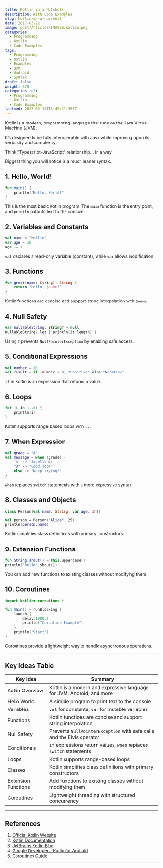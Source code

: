 ```yaml
---
title: Kotlin in a Nutshell
description: With Code Examples
slug: kotlin-in-a-nutshell
date: 2017-03-22
image: post/Articles/IMAGES/kotlin.png
categories:
  - Programming
  - Kotlin
  - Code Examples
tags:
  - Programming
  - Kotlin
  - Examples
  - JVM
  - Android
  - Syntax
draft: false
weight: 678
categories_ref:
  - Programming
  - Kotlin
  - Code Examples
lastmod: 2025-03-14T15:45:17.395Z
---
```

Kotlin is a modern, programming language that runs on the Java Virtual Machine (JVM).

It’s designed to be fully interoperable with Java while improving upon its verbosity and complexity.

Think "Typescript-JavaScript" relationship... In a way

Biggest thing you will notice is a much leaner syntax..

<!--
Whether you’re developing Android apps, backend services, or even multi-platform applications, Kotlin makes your code more expressive and safer.
-->

## 1. Hello, World!

```kotlin
fun main() {
    println("Hello, World!")
}
```

This is the most basic Kotlin program. The `main` function is the entry point, and `println` outputs text to the console.

## 2. Variables and Constants

```kotlin
val name = "Kotlin"
var age = 10
age += 1
```

`val` declares a read-only variable (constant), while `var` allows modification.

## 3. Functions

```kotlin
fun greet(name: String): String {
    return "Hello, $name!"
}
```

Kotlin functions are concise and support string interpolation with `$name`.

## 4. Null Safety

```kotlin
var nullableString: String? = null
nullableString?.let { println(it.length) }
```

Using `?` prevents `NullPointerException` by enabling safe access.

## 5. Conditional Expressions

```kotlin
val number = 10
val result = if (number > 0) "Positive" else "Negative"
```

`if` in Kotlin is an expression that returns a value.

## 6. Loops

```kotlin
for (i in 1..5) {
    println(i)
}
```

Kotlin supports range-based loops with `..`.

## 7. When Expression

```kotlin
val grade = "A"
val message = when (grade) {
    "A" -> "Excellent!"
    "B" -> "Good job!"
    else -> "Keep trying!"
}
```

`when` replaces `switch` statements with a more expressive syntax.

## 8. Classes and Objects

```kotlin
class Person(val name: String, var age: Int)

val person = Person("Alice", 25)
println(person.name)
```

Kotlin simplifies class definitions with primary constructors.

## 9. Extension Functions

```kotlin
fun String.shout() = this.uppercase()
println("hello".shout())
```

You can add new functions to existing classes without modifying them.

## 10. Coroutines

```kotlin
import kotlinx.coroutines.*

fun main() = runBlocking {
    launch {
        delay(1000L)
        println("Coroutine Example")
    }
    println("Start")
}
```

Coroutines provide a lightweight way to handle asynchronous operations.

***

## Key Ideas Table

| Key Idea            | Summary                                                                |
| ------------------- | ---------------------------------------------------------------------- |
| Kotlin Overview     | Kotlin is a modern and expressive language for JVM, Android, and more  |
| Hello World         | A simple program to print text to the console                          |
| Variables           | `val` for constants, `var` for mutable variables                       |
| Functions           | Kotlin functions are concise and support string interpolation          |
| Null Safety         | Prevents `NullPointerException` with safe calls and the Elvis operator |
| Conditionals        | `if` expressions return values, `when` replaces `switch` statements    |
| Loops               | Kotlin supports range-based loops                                      |
| Classes             | Kotlin simplifies class definitions with primary constructors          |
| Extension Functions | Add functions to existing classes without modifying them               |
| Coroutines          | Lightweight threading with structured concurrency                      |

***

## References

1. [Official Kotlin Website](https://kotlinlang.org/)
2. [Kotlin Documentation](https://kotlinlang.org/docs/home.html)
3. [JetBrains Kotlin Blog](https://blog.jetbrains.com/kotlin/)
4. [Google Developers: Kotlin for Android](https://developer.android.com/kotlin)
5. [Coroutines Guide](https://kotlinlang.org/docs/coroutines-guide.html)

***
